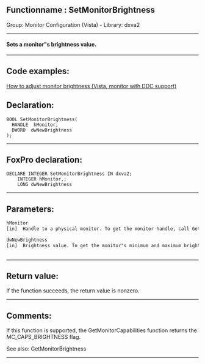 <link rel="stylesheet" type="text/css" href="../../css/win32api.css">  
<link rel="stylesheet" href="https://cdnjs.cloudflare.com/ajax/libs/font-awesome/4.7.0/css/font-awesome.min.css">

## Functionname : SetMonitorBrightness
Group: Monitor Configuration (Vista) - Library: dxva2    
***  


#### Sets a monitor"s brightness value.
***  


## Code examples:
[How to adjust monitor brightness (Vista, monitor with DDC support)](../../samples/sample_543.md)  

## Declaration:
```foxpro  
BOOL SetMonitorBrightness(
  HANDLE  hMonitor,
  DWORD  dwNewBrightness
);  
```  
***  


## FoxPro declaration:
```foxpro  
DECLARE INTEGER SetMonitorBrightness IN dxva2;
	INTEGER hMonitor,;
	LONG dwNewBrightness  
```  
***  


## Parameters:
```txt  
hMonitor
[in]  Handle to a physical monitor. To get the monitor handle, call GetPhysicalMonitorsFromHMONITOR or GetPhysicalMonitorsFromIDirect3DDevice9.

dwNewBrightness
[in]  Brightness value. To get the monitor"s minimum and maximum brightness values, call GetMonitorBrightness.
  
```  
***  


## Return value:
If the function succeeds, the return value is nonzero.  
***  


## Comments:
If this function is supported, the GetMonitorCapabilities function returns the MC_CAPS_BRIGHTNESS flag.  
  
See also: GetMonitorBrightness   
  
***  

